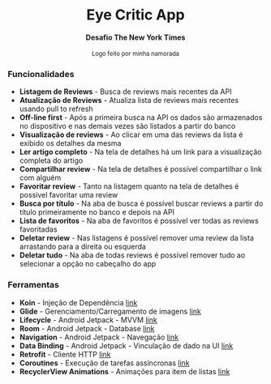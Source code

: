 <div align="center"><h1> Eye Critic App </h1>
  <strong>Desafio The New York Times</strong>
  <br>
  
  <br>
  <small>Logo feito por minha namorada</small>
</div>

<div align="start">
  <h3>Funcionalidades</h3>
  <ul>
    <li><strong>Listagem de Reviews</strong> - Busca de reviews mais recentes da API</li>
    <li><strong>Atualização de Reviews</strong> - Atualiza lista de reviews mais recentes usando pull to refresh</li>
    <li><strong>Off-line first</strong> - Após a primeira busca na API os dados são armazenados no dispositivo e nas demais vezes são listados a partir do banco</li>
    <li><strong>Visualização de reviews</strong> - Ao clicar em uma das reviews da lista é exibido os detalhes da mesma</li>
    <li><strong>Ler artigo completo</strong> - Na tela de detalhes há um link para a visualização completa do artigo</li>
    <li><strong>Compartilhar review</strong> - Na tela de detalhes é possível compartilhar o link com alguém</li>
    <li><strong>Favoritar review</strong> - Tanto na listagem quanto na tela de detalhes é possível favoritar uma review</li>
    <li><strong>Busca por título</strong> - Na aba de busca é possível buscar reviews a partir do título primeiramente no banco e depois na API</li>
    <li><strong>Lista de favoritos</strong> - Na aba de favoritos é possível ver todas as reviews favoritadas</li>
    <li><strong>Deletar review</strong> - Nas listagens é possível remover uma review da lista arrastando para a direita ou esquerda</li>
    <li><strong>Deletar tudo</strong> - Na aba de todas reviews é possível remover tudo ao selecionar a opção no cabeçalho do app</li>
  </ul>
  <h3>Ferramentas</h3>
  <ul>
    <li><strong>Koin</strong> - Injeção de Dependência <a href="https://insert-koin.io/">link</a></li>
    <li><strong>Glide</strong> - Gerenciamento/Carregamento de imagens <a href="https://github.com/bumptech/glide">link</a></li>
    <li><strong>Lifecycle</strong> - Android Jetpack - MVVM <a href="https://developer.android.com/jetpack/androidx/releases/lifecycle">link</a></li>
    <li><strong>Room</strong> - Android Jetpack - Database <a href="https://developer.android.com/jetpack/androidx/releases/room">link</a></li>
    <li><strong>Navigation</strong> - Android Jetpack - Navegação <a href="https://developer.android.com/jetpack/androidx/releases/navigation">link</a></li>
    <li><strong>Data Binding</strong> - Android Jetpack - Vinculação de dado na UI <a href="https://developer.android.com/topic/libraries/data-binding/start">link</a></li>
    <li><strong>Retrofit</strong> - Cliente HTTP <a href="https://square.github.io/retrofit/">link</a></li>
    <li><strong>Coroutines</strong> - Execução de tarefas assíncronas <a href="https://github.com/kotlin/kotlinx.coroutines/blob/master/README.md#using-in-your-projects">link</a></li>
    <li><strong>RecyclerView Animations</strong> - Animações para item de listas <a href="https://github.com/wasabeef/recyclerview-animators">link</a></li>
  </ul>
</div>
